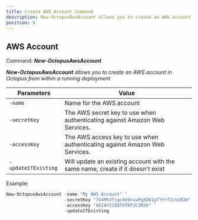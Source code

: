 ```yaml
---
title: Create AWS Account Command
description: New-OctopusAwsAccount allows you to create an AWS account in Octopus from within a running deployment
position: 8
---
```


## AWS Account
Command: **_New-OctopusAwsAccount_**

_**New-OctopusAwsAccount** allows you to create an AWS account in Octopus from within a running deployment_

| Parameters                    | Value                                                                                                      |
|-------------------------------|------------------------------------------------------------------------------------------------------------|
| `-name`                       | Name for the AWS account                                                                                   |
| `-secretKey`                  | The AWS secret key to use when authenticating against Amazon Web Services.                                 |
| `-accessKey`                  | The AWS access key to use when authenticating against Amazon Web Services.                                 |
| `-updateIfExisting`           | Will update an existing account with the same name, create if it doesn't exist                             |

Example:
```powershell
New-OctopusAwsAccount -name "My AWS Account" `
                      -secretKey "7U4MhdfjgcAk9niwPgXD81pTYY+fIvVsN3m" `
                      -accessKey "AKIAVY29QTUTKPJC3R5K" `
                      -updateIfExisting
```
